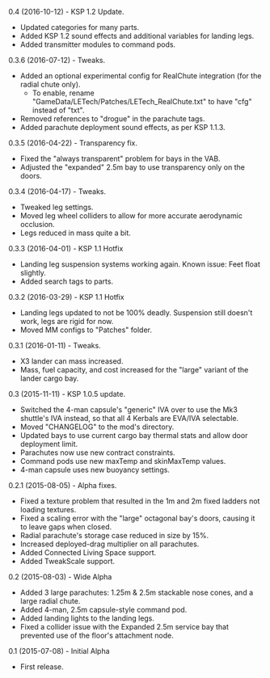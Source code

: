 0.4 (2016-10-12) - KSP 1.2 Update.
 - Updated categories for many parts.
 - Added KSP 1.2 sound effects and additional variables for landing legs.
 - Added transmitter modules to command pods.

0.3.6 (2016-07-12) - Tweaks.
 - Added an optional experimental config for RealChute integration (for the radial chute only). 
    - To enable, rename "GameData/LETech/Patches/LETech_RealChute.txt" to have "cfg" instead of "txt".
 - Removed references to "drogue" in the parachute tags.
 - Added parachute deployment sound effects, as per KSP 1.1.3.

0.3.5 (2016-04-22) - Transparency fix.
 - Fixed the "always transparent" problem for bays in the VAB.
 - Adjusted the "expanded" 2.5m bay to use transparency only on the doors.

0.3.4 (2016-04-17) - Tweaks.
 - Tweaked leg settings.
 - Moved leg wheel colliders to allow for more accurate aerodynamic occlusion.
 - Legs reduced in mass quite a bit.

0.3.3 (2016-04-01) - KSP 1.1 Hotfix
 - Landing leg suspension systems working again. Known issue: Feet float slightly.
 - Added search tags to parts.

0.3.2 (2016-03-29) - KSP 1.1 Hotfix
 - Landing legs updated to not be 100% deadly. Suspension still doesn't work, legs are rigid for now.
 - Moved MM configs to "Patches" folder.

0.3.1 (2016-01-11) - Tweaks.
 - X3 lander can mass increased.
 - Mass, fuel capacity, and cost increased for the "large" variant of the lander cargo bay.

0.3 (2015-11-11) - KSP 1.0.5 update.
 - Switched the 4-man capsule's "generic" IVA over to use the Mk3 shuttle's IVA instead, so that all 4 Kerbals are EVA/IVA selectable.
 - Moved "CHANGELOG" to the mod's directory.
 - Updated bays to use current cargo bay thermal stats and allow door deployment limit.
 - Parachutes now use new contract constraints.
 - Command pods use new maxTemp and skinMaxTemp values.
 - 4-man capsule uses new buoyancy settings.

0.2.1 (2015-08-05) - Alpha fixes.
 - Fixed a texture problem that resulted in the 1m and 2m fixed ladders not loading textures.
 - Fixed a scaling error with the "large" octagonal bay's doors, causing it to leave gaps when closed.
 - Radial parachute's storage case reduced in size by 15%.
 - Increased deployed-drag multiplier on all parachutes.
 - Added Connected Living Space support.
 - Added TweakScale support.

0.2 (2015-08-03) - Wide Alpha
 - Added 3 large parachutes: 1.25m & 2.5m stackable nose cones, and a large radial chute.
 - Added 4-man, 2.5m capsule-style command pod.
 - Added landing lights to the landing legs.
 - Fixed a collider issue with the Expanded 2.5m service bay that prevented use of the floor's attachment node.

0.1 (2015-07-08) - Initial Alpha
 - First release. 

